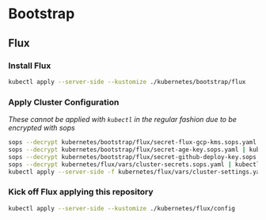 # Bootstrap

## Flux

### Install Flux

```sh
kubectl apply --server-side --kustomize ./kubernetes/bootstrap/flux
```

### Apply Cluster Configuration

_These cannot be applied with `kubectl` in the regular fashion due to be encrypted with sops_

```sh
sops --decrypt kubernetes/bootstrap/flux/secret-flux-gcp-kms.sops.yaml | kubectl apply -f -
sops --decrypt kubernetes/bootstrap/flux/secret-age-key.sops.yaml | kubectl apply -f -
sops --decrypt kubernetes/bootstrap/flux/secret-github-deploy-key.sops.yaml | kubectl apply -f -
sops --decrypt kubernetes/flux/vars/cluster-secrets.sops.yaml | kubectl apply -f -
kubectl apply --server-side -f kubernetes/flux/vars/cluster-settings.yaml
```

### Kick off Flux applying this repository

```sh
kubectl apply --server-side --kustomize ./kubernetes/flux/config
```
